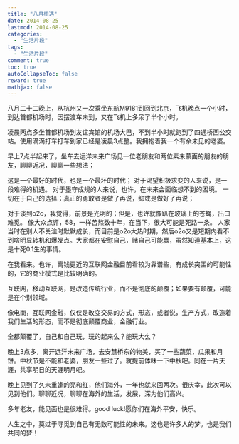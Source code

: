```yaml
---
title: "八月相遇"
date: 2014-08-25
lastmod: 2014-08-25
categories:
  - "生活片段"
tags:
  - "生活片段"
comment: true
toc: true
autoCollapseToc: false
reward: true
mathjax: false
---
```


   八月二十二晚上，从杭州又一次乘坐东航M9181到回到北京，飞机晚点一个小时，到达首都机场时，因摆渡车未到，又在飞机上多呆了半个小时。
   
   凌晨两点多坐首都机场到友谊宾馆的机场大巴，不到半小时就跑到了四通桥西公交站。使用滴滴打车打车到家已经是凌晨3点整。我拥抱着我一个有余未见的老婆。
    
   早上7点半起来了，坐车去远洋未来广场见一位老朋友和两位素未蒙面的朋友的朋友，聊聊近况，聊聊一些想法；
   
   这是一个最好的时代，也是一个最坏的时代；
   对于渴望积极求变的人来说，是一段难得的机遇。
   对于墨守成规的人来说，也许，在未来会面临想不到的困境。
   一切在于自己的选择；真正的勇敢者是做了再说，抑或是做好了再说；
   
   对于谈到o2o，我觉得，前景是光明的；但是，也许就像趴在玻璃上的苍蝇，出口难觅。
   像大众点评，58，一样苦熬数十年，在当下，很大可能是死路一条。
   人家当时在别人不关注时默默成长，而目前是o2o大热时期，然后o2o又是短期内看不到啥明显转机和爆发点。大家都在安慰自己，赌自己可能赢，虽然知道基本上，这是十死0.1生的事情。
   
   在我看来。也许，离钱更近的互联网金融目前看较为靠谱些，有成长突围的可能性的，它的商业模式是比较明确的。
   
   
   互联网，移动互联网，是改造传统行业，而不是彻底的颠覆；如果要有颠覆，可能是在个别领域。
   
   像电商，互联网金融，仅仅是改变交易的方式，形态，或者说，生产方式，改造着我们生活的形态，而不是彻底颠覆商业，金融行业。
      
   全都颠覆了，自己和自己玩，玩的起来么？能玩大么？
    
   晚上3点多，离开远洋未来广场，去安慧桥东的物美，买了一些蔬菜，瓜果和月饼。中秋节是不能和老婆，朋友一些过了。就提前体味一下中秋吧。同在一片天涯，共享明日的天涯明月吧。
    
   晚上见到了久未重逢的亮和红，他们海外，一年也就来回两次。很庆幸，此次可以见到他们。聊聊近况，聊聊在海外的生活，发展，深为他们高兴。
   
   多年老友，能见面也是很难得。good luck!愿你们在海外平安，快乐。 
   
   人生之中，莫过于寻觅到自己有无数可能性的未来。这也是许多人的梦。也是我们共同的梦！
   
